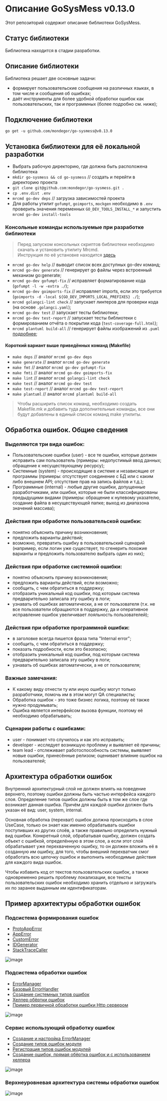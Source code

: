# Описание GoSysMess v0.13.0
Этот репозиторий содержит описание библиотеки GoSysMess.

## Статус библиотеки
Библиотека находится в стадии разработки.

## Описание библиотеки
Библиотека решает две основные задачи:
- формирует пользовательские сообщения на различных языках, в том числе и сообщения об ошибках;
- даёт инструменты для более удобной обработки ошибок как пользовательских, так и программных
  (более подробно см. ниже);

## Подключение библиотеки
`go get -u github.com/mondegor/go-sysmess@v0.13.0`

## Установка библиотеки для её локальной разработки
- Выбрать рабочую директорию, где должна быть расположена библиотека
- `mkdir go-sysmess && cd go-sysmess` // создать и перейти в директорию проекта
- `git clone git@github.com:mondegor/go-sysmess.git .`
- `cp .env.dist .env`
- `mrcmd go-dev deps` // загрузка зависимостей проекта
- Для работы утилит `gofumpt`, `goimports`, `mockgen` необходимо в `.env` проверить
  значения переменных `GO_DEV_TOOLS_INSTALL_*` и запустить `mrcmd go-dev install-tools`

### Консольные команды используемые при разработке библиотеки

> Перед запуском консольных скриптов библиотеки необходимо скачать и установить утилиту Mrcmd.\
> Инструкция по её установке находится [здесь](https://github.com/mondegor/mrcmd#readme)

- `mrcmd go-dev help` // выводит список всех доступных go-dev команд;
- `mrcmd go-dev generate` // генерирует go файлы через встроенный механизм go:generate;
- `mrcmd go-dev gofumpt-fix` // исправляет форматирование кода (`gofumpt -l -w -extra ./`);
- `mrcmd go-dev goimports-fix` // исправляет imports, если это требуется (`goimports -d -local ${GO_DEV_IMPORTS_LOCAL_PREFIXES} ./`);
- `mrcmd golangci-lint check` // запускает линтеров для проверки кода (на основе `.golangci.yaml`);
- `mrcmd go-dev test` // запускает тесты библиотеки;
- `mrcmd go-dev test-report` // запускает тесты библиотеки с формированием отчёта о покрытии кода (`test-coverage-full.html`);
- `mrcmd plantuml build-all` // генерирует файлы изображений из `.puml` [подробнее](https://github.com/mondegor/mrcmd-plugins/blob/master/plantuml/README.md#%D1%80%D0%B0%D0%B1%D0%BE%D1%82%D0%B0-%D1%81-%D0%B4%D0%BE%D0%BA%D1%83%D0%BC%D0%B5%D0%BD%D1%82%D0%B0%D1%86%D0%B8%D0%B5%D0%B9-%D0%BF%D1%80%D0%BE%D0%B5%D0%BA%D1%82%D0%B0-markdown--plantuml);

#### Короткий вариант выше приведённых команд (Makefile)
- `make deps` // аналог `mrcmd go-dev deps`
- `make generate` // аналог `mrcmd go-dev generate`
- `make fmt` // аналог `mrcmd go-dev gofumpt-fix`
- `make fmti` // аналог `mrcmd go-dev goimports-fix`
- `make lint` // аналог `mrcmd golangci-lint check`
- `make test` // аналог `mrcmd go-dev test`
- `make test-report` // аналог `mrcmd go-dev test-report`
- `make plantuml` // аналог `mrcmd plantuml build-all`

> Чтобы расширить список команд, необходимо создать Makefile.mk и добавить
> туда дополнительные команды, все они будут добавлены в единый список команд make утилиты.

## Обработка ошибок. Общие сведения
### Выделяются три вида ошибок:
- Пользовательские ошибки (user) - все те ошибки, которые должен исправить сам пользователь
  (примеры: недопустимый ввод данных; обращение к несуществующему ресурсу);
- Системные (system) - происходящие в системе и независящие от программы (примеры: отсутствует
  соединение с БД или с каким либо внешнем API; отсутствие прав на запись файлов и т.д.);
- Программные (internal) - любые другие ошибки, допущенные разработчиками, или ошибки, которые
  не были классифицированы предыдущими видами (примеры: обращение к нулевому указателю,
  создание файла в несуществующей папке; выход из диапазона значений массива);

### Действия при обработке пользовательской ошибки:
- понятно объяснить причину возникновения;
- предложить варианты действий;
- возможно, превратить ошибку в пользовательский сценарий (например, если логин уже существует,
  то сгенерить похожие варианты и предложить пользователю выбрать один из них);

### Действия при обработке системной ошибки:
- понятно объяснить причину возникновения;
- предложить варианты действий, если возможно;
- сообщить, с чем обратиться в поддержку;
- отобразить уникальный код ошибки, под которым система предварительно записала эту ошибку в логи;
- узнавать об ошибках автоматически, а не от пользователя (т.к. не все пользователи обращаются
  в поддержку, да и оперативное исправление ошибок увеличивает лояльность пользователей);

### Действия при обработке программной ошибки:
- в заголовке всегда пишется фраза типа "Internal error";
- сообщить, с чем обратиться в поддержку;
- показать подробности, если это безопасно;
- отобразить уникальный код ошибки, под которым система предварительно записала эту ошибку в логи;
- узнавать об ошибках автоматически, а не от пользователя;

### Важные замечания:
- К какому виду отнести ту или иную ошибку могут только разработчики, помочь им в этом могут QA специалисты;
- Обработка ошибок - это тоже бизнес логика, поэтому её также нужно продумывать;
- Ошибка является интерфейсом вызова функции, поэтому её необходимо обрабатывать;

### Сценарии работы с ошибками:
- user - понимает что случилось и как это исправить;
- developer - исследует возникшую проблему и выявляет её причины;
- team lead - отслеживает работоспособность системы, выявляет новые ошибки,
  принесённые релизом; оценивает влияние ошибок на пользователей;

## Архитектура обработки ошибок
Внутренний архитектурный слой не должен влиять на поведение верхнего, поэтому ошибки должны быть
частью интерфейса каждого слоя. Определение типов ошибок должны быть в том же слое где возникает
данная ошибка. Причём для каждой ошибки должен быть указан её вид: user, system, internal.

Основная обработка (перехват) ошибок должна происходить в слое UseCase, только он знает как
именно обрабатывать ошибки поступивших из других слоёв, а также правильно определить нужный
вид ошибки. Конкретный слой, обрабатывая ошибку, должен создать объект с ошибкой, определённую
в этом слое, а если этот слой обрабатывает уже перехваченную ошибку, то он должен вложить
её в созданную им ошибку, для того, чтобы внешний перехватчик смог обработать всю цепочку
ошибок и выполнить необходимые действия для каждого вида ошибок.

Чтобы избавить код от текстов пользовательских ошибок, а также одновременно решить проблему
локализации, все тексты пользовательских ошибок необходимо хранить отдельно и загружать
их по заранее выданным им идентификаторам.

## Пример архитектуры обработки ошибок

### Подсистема формирования ошибок
- [ProtoAppError](https://github.com/mondegor/go-sysmess/blob/master/mrerr/error_proto.go)
- [AppError](https://github.com/mondegor/go-sysmess/blob/master/mrerr/error.go)
- [CustomError](https://github.com/mondegor/go-sysmess/blob/master/mrerr/custom_error.go)
- [IDGenerator](https://github.com/mondegor/go-sysmess/blob/master/mrerr/features/generate_instance_id.go)
- [StackTraceCaller](https://github.com/mondegor/go-sysmess/blob/master/mrcaller/caller.go)

![image](docs/resources/packages/c4/sysmess.svg)

### Подсистема обработки ошибок
- [ErrorManager](https://github.com/mondegor/go-webcore/blob/master/mrcore/mrinit/error_manager.go)
- [Базовый ErrorHandler](https://github.com/mondegor/go-webcore/blob/master/mrcore/mrapp/error_handler.go)
- [Создание системных типов ошибок](https://github.com/mondegor/go-webcore/blob/master/mrcore/usecase_errors.go)
- [Хелпер обёртки ошибок](https://github.com/mondegor/go-webcore/blob/master/mrcore/mrapp/error_wrapper.go#L16)
- [Пример первичной обработки ошибки Http сервером](https://github.com/mondegor/go-webcore/blob/master/mrserver/mrresp/sender_error.go#L44)

![image](docs/resources/packages/c4/errcore.svg)

### Сервис использующий обработку ошибок
- [Создание и настройка ErrorManager](https://github.com/mondegor/go-sample/blob/master/app/cmd/factory/error_manager.go#L15)
- [Создание типов ошибок модуля](https://github.com/mondegor/go-sample/blob/master/app/internal/catalog/product/module/errors.go)
- [Регистрация типов ошибок модулей](https://github.com/mondegor/go-sample/blob/master/app/cmd/factory/app.go#L184)
- [Создание ошибок, прямая обёртка ошибок и с использованием хелпера](https://github.com/mondegor/go-sample/blob/master/app/internal/catalog/product/section/adm/usecase/product.go#L114)

![image](docs/resources/packages/c4/app.svg)

### Верхнеуровневая архитектура системы обработки ошибок
![image](docs/resources/diagrams/c4/hld.svg)